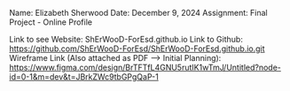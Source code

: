 Name: Elizabeth Sherwood
Date: December 9, 2024
Assignment: Final Project - Online Profile


Link to see Website: ShErWooD-ForEsd.github.io
Link to Github: https://github.com/ShErWooD-ForEsd/ShErWooD-ForEsd.github.io.git
Wireframe Link (Also attached as PDF --> Initial Planning): https://www.figma.com/design/BrTFTfL4GNU5rutIK1wTmJ/Untitled?node-id=0-1&m=dev&t=JBrkZWc9tbGPgQaP-1

